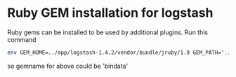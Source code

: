 # Ruby GEM installation for logstash

Ruby gems can be installed to be used by additional plugins. Run this command

```bash
env GEM_HOME=../app/logstash-1.4.2/vendor/bundle/jruby/1.9 GEM_PATH="./" java -jar ../app/logstash-1.4.2/vendor/jar/jruby-complete-1.7.11.jar -S gem install <insert gemname here>
```

so gemname for above could be 'bindata'
